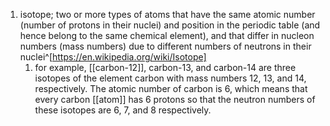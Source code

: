 1. isotope; two or more types of atoms that have the same atomic number (number of protons in their nuclei) and position in the periodic table (and hence belong to the same chemical element), and that differ in nucleon numbers (mass numbers) due to different numbers of neutrons in their nuclei^[https://en.wikipedia.org/wiki/Isotope]
	1. for example, [[carbon-12]], carbon-13, and carbon-14 are three isotopes of the element carbon with mass numbers 12, 13, and 14, respectively. The atomic number of carbon is 6, which means that every carbon [[atom]] has 6 protons so that the neutron numbers of these isotopes are 6, 7, and 8 respectively.